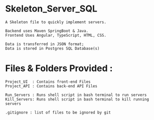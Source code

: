# Skeleton_Server_SQL
    A Skeleton file to quickly implement servers.

    Backend uses Maven SpringBoot & Java.
    Frontend Uses Angular, TypeScript, HTML, CSS.

    Data is transferred in JSON format;
    Data is stored in Postgres SQL Database(s)

# Files & Folders Provided :

    Project_UI  : Contains front-end Files
    Project_API : Contains back-end API Files

    Run_Servers : Runs shell script in bash terminal to run servers
    Kill_Servers: Runs shell script in bash terminal to kill running servers 

    .gitignore : list of files to be ignored by git
    